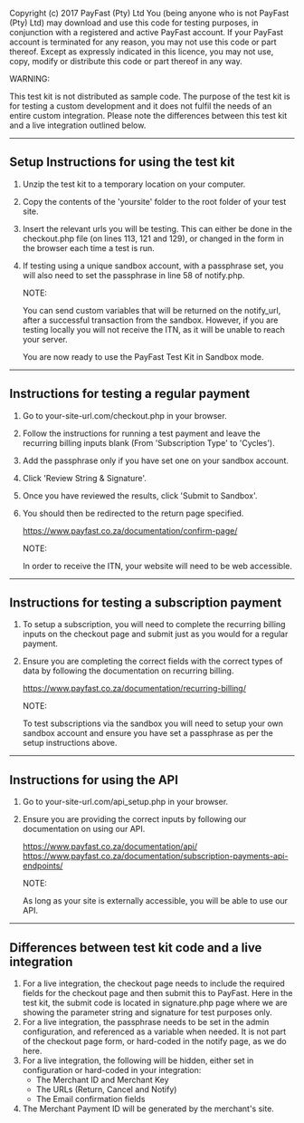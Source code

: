 Copyright (c) 2017 PayFast (Pty) Ltd You (being anyone who is not PayFast (Pty) Ltd) may download 
and use this code for testing purposes, in conjunction with a registered and active PayFast account. 
If your PayFast account is terminated for any reason, you may not use this code or part thereof. 
Except as expressly indicated in this licence, you may not use, copy, modify or distribute this 
code or part thereof in any way.

WARNING: 

This test kit is not distributed as sample code. The purpose of the test kit is for testing a 
custom development and it does not fulfil the needs of an entire custom integration. 
Please note the differences between this test kit and a live integration outlined below.

-----------------------------------------
Setup Instructions for using the test kit
-----------------------------------------
1. Unzip the test kit to a temporary location on your computer.
2. Copy the contents of the 'yoursite' folder to the root folder of your test site.
3. Insert the relevant urls you will be testing. 
   This can either be done in the checkout.php file (on lines 113, 121 and 129), or changed in the 
   form in the browser each time a test is run.
4. If testing using a unique sandbox account, with a passphrase set, you will also need to set the 
   passphrase in line 58 of notify.php.
   
   NOTE:
   
   You can send custom variables that will be returned on the notify_url, after a successful 
   transaction from the sandbox. However, if you are testing locally you will not receive the ITN, 
   as it will be unable to reach your server.

   You are now ready to use the PayFast Test Kit in Sandbox mode.

------------------------------------------
Instructions for testing a regular payment 
------------------------------------------
1. Go to your-site-url.com/checkout.php in your browser. 
2. Follow the instructions for running a test payment and leave the recurring billing inputs blank 
   (From 'Subscription Type' to 'Cycles').
3. Add the passphrase only if you have set one on your sandbox account.
3. Click 'Review String & Signature'.
4. Once you have reviewed the results, click 'Submit to Sandbox'.
5. You should then be redirected to the return page specified.

   https://www.payfast.co.za/documentation/confirm-page/
   
   NOTE: 
   
   In order to receive the ITN, your website will need to be web accessible.

-----------------------------------------------
Instructions for testing a subscription payment 
-----------------------------------------------
1. To setup a subscription, you will need to complete the recurring billing inputs on the checkout 
   page and submit just as you would for a regular payment.
2. Ensure you are completing the correct fields with the correct types of data by following the 
   documentation on recurring billing.

   https://www.payfast.co.za/documentation/recurring-billing/
   
   NOTE: 
   
   To test subscriptions via the sandbox you will need to setup your own sandbox account and 
   ensure you have set a passphrase as per the setup instructions above.

------------------------------
Instructions for using the API 
------------------------------   
1. Go to your-site-url.com/api_setup.php in your browser. 
2. Ensure you are providing the correct inputs by following our documentation on using our API.
   
   https://www.payfast.co.za/documentation/api/
   https://www.payfast.co.za/documentation/subscription-payments-api-endpoints/
   
   NOTE: 
   
   As long as your site is externally accessible, you will be able to use our API.   

--------------------------------------------------------
Differences between test kit code and a live integration
--------------------------------------------------------
1. For a live integration, the checkout page needs to include the required fields for the checkout 
   page and then submit this to PayFast. Here in the test kit, the submit code is located in 
   signature.php page where we are showing the parameter string and signature for test purposes only.
2. For a live integration, the passphrase needs to be set in the admin configuration, and referenced 
   as a variable when needed. It is not part of the checkout page form, or hard-coded in the notify 
   page, as we do here.
3. For a live integration, the following will be hidden, either set in configuration or hard-coded 
   in your integration:
	- The Merchant ID and Merchant Key
	- The URLs (Return, Cancel and Notify)
	- The Email confirmation fields
4. The Merchant Payment ID will be generated by the merchant's site.
